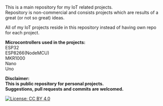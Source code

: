 This is a main repository for my IoT related projects.  
Repository is non-commercial and consists projects which are results of a great (or not so great) ideas.  
  
All of my IoT projects reside in this repository instead of having own repo for each project.   

**Microcontrollers used in the projects:**   
  ESP32  
  ESP8266(NodeMCU)   
  MKR1000   
  Nano   
  Uno

**Disclaimer:  
This is public repository for personal projects.  
Suggestions, pull requests and commits are welcomed.**

[![License: CC BY 4.0](https://img.shields.io/badge/License-CC%20BY%204.0-lightgrey.svg)](https://creativecommons.org/licenses/by/4.0/)
